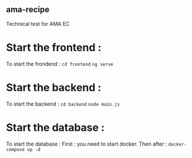## ama-recipe
Technical test for AMA EC

# Start the frontend :
To start the frondend :
```cd frontend```
```ng serve```

# Start the backend :
To start the backend :
```cd backend```
```node main.js```

# Start the database :
To start the database :
First : you need to start docker.
Then after :
```docker-compose up -d```